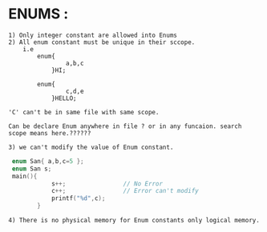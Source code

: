 # ENUMS  :



	1) Only integer constant are allowed into Enums
	2) All enum constant must be unique in their sccope. 
		i.e
			enum{
					a,b,c
				}HI;
	
			enum{
					c,d,e
				}HELLO;
	
	'C' can't be in same file with same scope.
	
	Can be declare Enum anywhere in file ? or in any funcaion. search scope means here.??????
	
	3) we can't modify the value of Enum constant.   

```c
 enum San{ a,b,c=5 };
 enum San s;
 main(){
            s++;                // No Error
			c++;                // Error can't modify
			printf("%d",c);
        }
```

```text
4) There is no physical memory for Enum constants only logical memory.
```
